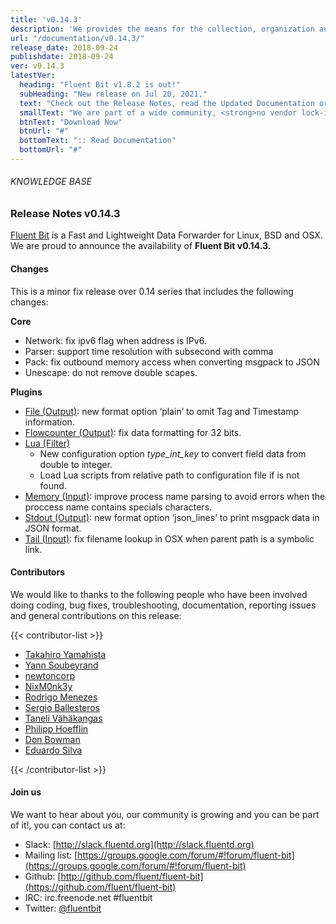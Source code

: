 ```yaml
---
title: 'v0.14.3'
description: 'We provides the means for the collection, organization and computerized retrieval of knowledgeand Lightweight Data Forwarder for Linux, BSD and OSX. We are proud to announce the availability of Fluent Bit v0.14.3.'
url: "/documentation/v0.14.3/"
release_date: 2018-09-24
publishdate: 2018-09-24
ver: v0.14.3
latestVer:
  heading: "Fluent Bit v1.8.2 is out!"
  subHeading: "New release on Jul 20, 2021,"
  text: "Check out the Release Notes, read the Updated Documentation or jump directly to the Downloads Section."
  smallText: "We are part of a wide community, <strong>no vendor lock-in.</strong>"
  btnText: "Download Now"
  btnUrl: "#"
  bottomText: ":: Read Documentation"
  bottomUrl: "#"
---
```



###### KNOWLEDGE BASE

### Release Notes v0.14.3

[Fluent Bit](https://fluentbit.io/) is a Fast and Lightweight Data Forwarder for Linux, BSD and OSX. We are proud to announce the availability of **Fluent Bit v0.14.3.**

#### Changes

This is a minor fix release over 0.14 series that includes the following changes:

**Core**

* Network: fix ipv6 flag when address is IPv6.
* Parser: support time resolution with subsecond with comma
* Pack: fix outbound memory access when converting msgpack to JSON
* Unescape: do not remove double scapes.
  
**Plugins**

* [File (Output)](https://docs.fluentbit.io/manual/output/file): new format option ‘plain’ to omit Tag and Timestamp information.
* [Flowcounter (Output)](https://docs.fluentbit.io/manual/output/flowcounter): fix data formatting for 32 bits.
* [Lua (Filter)](https://docs.fluentbit.io/manual/filter/lua)
  * New configuration option _type_int_key_ to convert field data from double to integer.
  * Load Lua scripts from relative path to configuration file if is not found.
* [Memory (Input)](https://docs.fluentbit.io/manual/input/mem): improve process name parsing to avoid errors when the proccess name contains specials characters.
* [Stdout (Output)](https://docs.fluentbit.io/manual/output/stdout): new format option ‘json_lines’ to print msgpack data in JSON format.
* [Tail (Input)](https://docs.fluentbit.io/manual/input/tail): fix filename lookup in OSX when parent path is a symbolic link.

#### Contributors

We would like to thanks to the following people who have been involved doing coding, bug fixes, troubleshooting, documentation, reporting issues and general contributions on this release:

{{< contributor-list >}}

* [Takahiro Yamahista](https://github.com/nokute78)
* [Yann Soubeyrand](https://github.com/yann-soubeyrand)
* [newtoncorp](https://github.com/newtoncorp)
* [NixM0nk3y](https://github.com/NixM0nk3y)
* [Rodrigo Menezes](https://github.com/rdrgmnzs)
* [Sergio Ballesteros](https://github.com/ese)
* [Taneli Vähäkangas](https://github.com/taneli76)
* [Philipp Hoefflin](https://github.com/phoefflin)
* [Don Bowman](https://github.com/donbowman)
* [Eduardo Silva](https://github.com/edsiper)

{{< /contributor-list >}}

#### Join us

We want to hear about you, our community is growing and you can be part of it!, you can contact us at:

* Slack: [http://slack.fluentd.org](http://slack.fluentd.org)
* Mailing list: [https://groups.google.com/forum/#!forum/fluent-bit](https://groups.google.com/forum/#!forum/fluent-bit)
* Github: [http://github.com/fluent/fluent-bit](https://github.com/fluent/fluent-bit)
* IRC: irc.freenode.net #fluentbit
* Twitter: [@fluentbit](https://twitter.com/fluentbit)